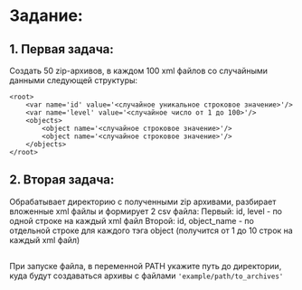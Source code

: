 # Задание:

## 1. Первая задача:
Создать 50 zip-архивов, в каждом 100 xml файлов со случайными данными следующей структуры:
```
<root>
    <var name='id' value='<случайное уникальное строковое значение>'/>
    <var name='level' value='<случайное число от 1 до 100>'/>
    <objects>
        <object name='<случайное строковое значение>'/>
        <object name='<случайное строковое значение>'/>
    </objects>
</root>
```
## 2. Вторая задача:
Обрабатывает директорию с полученными zip архивами, разбирает вложенные xml файлы и формирует 2 csv файла: Первый: id, level - по одной строке на каждый xml файл Второй: id, object_name - по отдельной строке для каждого тэга object (получится от 1 до 10 строк на каждый xml файл)

##
При запуске файла, в переменной PATH укажите путь до директории, куда будут создаваться архивы с файлами
`'example/path/to_archives'`
